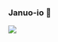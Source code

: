 ### Januo-io 👋

![](https://user-images.githubusercontent.com/10498744/210012254-234538ff-d198-48aa-8964-37e6fd45d227.gif)

